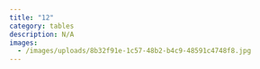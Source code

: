 ```yaml
---
title: "12"
category: tables
description: N/A
images:
  - /images/uploads/8b32f91e-1c57-48b2-b4c9-48591c4748f8.jpg
---
```

